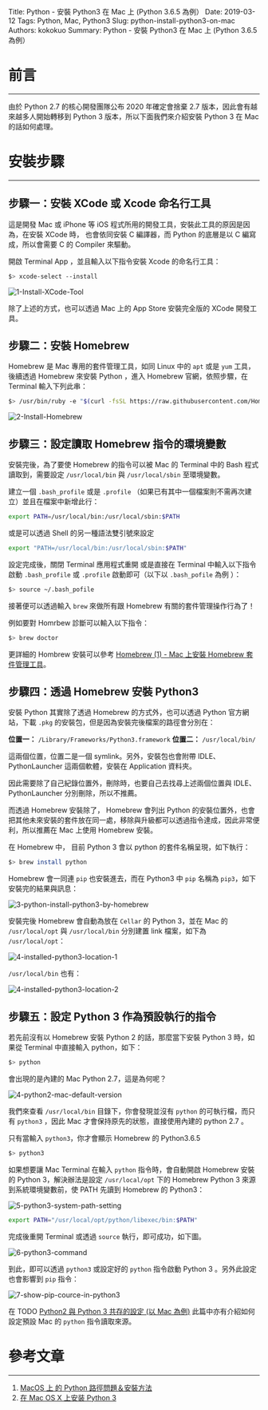Title: Python - 安裝 Python3 在 Mac 上 (Python 3.6.5 為例）
Date: 2019-03-12
Tags: Python, Mac, Python3
Slug: python-install-python3-on-mac
Authors: kokokuo
Summary: Python - 安裝 Python3 在 Mac 上 (Python 3.6.5 為例）


# 前言
---
由於 Python 2.7 的核心開發團隊公布 2020 年確定會捨棄 2.7 版本，因此會有越來越多人開始轉移到 Python 3 版本，所以下面我們來介紹安裝 Python 3 在 Mac 的話如何處理。

# 安裝步驟
---

## 步驟一：安裝 XCode 或 Xcode 命名行工具
這是開發 Mac 或 iPhone 等 iOS 程式所用的開發工具，安裝此工具的原因是因為，在安裝 XCode 時， 也會依同安裝 C 編譯器，而 Python 的底層是以 C 編寫成，所以會需要 C 的 Compiler 來驅動。

開啟 Terminal App ，並且輸入以下指令安裝 Xcode 的命名行工具：

```bash
$> xcode-select --install
```

![1-Install-XCode-Tool](../images/20190312-python-install-python3-on-mac/1-Install-XCode-Tool.png)

除了上述的方式，也可以透過 Mac 上的 App Store 安裝完全版的 XCode 開發工具。

## 步驟二：安裝 Homebrew 
Homebrew 是 Mac 專用的套件管理工具，如同 Linux 中的 `apt` 或是 `yum` 工具，後續透過 Homebrew 來安裝 Python ，進入 Homebrew 官網，依照步驟，在 Terminal 輸入下列此串：

```bash
$> /usr/bin/ruby -e "$(curl -fsSL https://raw.githubusercontent.com/Homebrew/install/master/install)"
```

![2-Install-Homebrew](../images/20190312-python-install-python3-on-mac/2-Install-Homebrew.png)

## 步驟三：設定讀取 Homebrew 指令的環境變數

安裝完後，為了要使 Homebrew 的指令可以被 Mac 的 Terminal 中的 Bash 程式讀取到，需要設定 `/usr/local/bin` 與 `/usr/local/sbin` 至環境變數。

建立一個 `.bash_profile` 或是 `.profile` （如果已有其中一個檔案則不需再次建立）並且在檔案中新增此行：

```bash
export PATH=/usr/local/bin:/usr/local/sbin:$PATH
```

或是可以透過 Shell 的另一種語法雙引號來設定

```bash
export "PATH=/usr/local/bin:/usr/local/sbin:$PATH"
```

設定完成後，關閉 Terminal 應用程式重開 或是直接在 Terminal 中輸入以下指令啟動 `.bash_profile` 或 `.profile` 啟動即可（以下以 `.bash_pofile` 為例 ）：

```bash
$> source ~/.bash_pofile
```

接著便可以透過輸入 `brew` 來做所有跟 Homebrew 有關的套件管理操作行為了！ 

例如要對 Homrbew 診斷可以輸入以下指令：

```bash
$> brew doctor
```

更詳細的 Hombrew 安裝可以參考 [Homebrew (1) - Mac 上安裝 Homebrew 套件管理工具]({filename}/posts/20190306-mac-install-homebrew.md)。

## 步驟四：透過 Homebrew 安裝 Python3
安裝 Python 其實除了透過 Homebrew 的方式外，也可以透過 Python 官方網站，下載 `.pkg` 的安裝包，但是因為安裝完後檔案的路徑會分別在：

**位置一：** `/Library/Frameworks/Python3.framework`
**位置二：** `/usr/local/bin/`

這兩個位置，位置二是一個 symlink。另外，安裝包也會附帶 IDLE、PythonLauncher 這兩個軟體，安裝在 Application 資料夾。

因此需要除了自己紀錄位置外，刪除時，也要自己去找尋上述兩個位置與 IDLE、PythonLauncher 分別刪除，所以不推薦。

而透過 Homebrew 安裝除了， Homebrew 會列出 Python 的安裝位置外，也會把其他未來安裝的套件放在同一處，移除與升級都可以透過指令達成，因此非常便利，所以推薦在 Mac 上使用 Homebrew 安裝。

在 Homebrew 中， 目前 Python 3 會以 python 的套件名稱呈現，如下執行：

```bash
$> brew install python
```

Homebrew 會一同連 `pip` 也安裝進去，而在 Python3 中 `pip` 名稱為 `pip3`，如下安裝完的結果與訊息：

![3-python-install-python3-by-homebrew](../images/20190312-python-install-python3-on-mac/3-python-install-python3-by-homebrew.png)

安裝完後 Homebrew 會自動為放在 `Cellar` 的 Python 3，並在 Mac 的 `/usr/local/opt` 與 `/usr/local/bin` 分別建置 link 檔案，如下為 `/usr/local/opt`：

![4-installed-python3-location-1](../images/20190312-python-install-python3-on-mac/4-installed-python3-location-1.png)

`/usr/local/bin` 也有：

![4-installed-python3-location-2](../images/20190312-python-install-python3-on-mac/4-installed-python3-location-2.png)

## 步驟五：設定 Python 3 作為預設執行的指令
若先前沒有以 Homebrew 安裝 Python 2 的話，那麼當下安裝 Python 3 時，如果從 Terminal 中直接輸入 python，如下：

```bash
$> python 
```

會出現的是內建的 Mac Python 2.7，這是為何呢？

![4-python2-mac-default-version](../images/20190312-python-install-python3-on-mac/4-python2-mac-default-version.png)

我們來查看 `/usr/local/bin` 目錄下，你會發現並沒有 `python` 的可執行檔，而只有 `python3` ，因此 Mac 才會保持原先的狀態，直接使用內建的 python 2.7 。

只有當輸入 `python3`，你才會顯示 Homebrew 的 Python3.6.5

```bash
$> python3
```

如果想要讓 Mac Terminal 在輸入 `python` 指令時，會自動開啟 Homebrew 安裝的 Python 3，解決辦法是設定 `/usr/local/opt` 下的 Homebrew Python 3 來源到系統環境變數前，使 PATH 先讀到 Homebrew 的 Python3：

![5-python3-system-path-setting](../images/20190312-python-install-python3-on-mac/5-python3-system-path-setting.png)

```bash
export PATH="/usr/local/opt/python/libexec/bin:$PATH"
```

完成後重開 Terminal 或透過 `source` 執行，即可成功，如下圖。

![6-python3-command](../images/20190312-python-install-python3-on-mac/6-python3-command.png)

到此，即可以透過 `python3` 或設定好的 `python` 指令啟動 Python 3 。另外此設定也會影響到 `pip` 指令：


![7-show-pip-cource-in-python3](../images/20190312-python-install-python3-on-mac/7-show-pip-cource-in-python3.png)

在 TODO [Python2 與 Python 3 共存的設定 (以 Mac 為例)]() 此篇中亦有介紹如何設定預設 Mac 的 `python` 指令讀取來源。


# 參考文章
---
1. [MacOS 上 的 Python 路徑問題＆安裝方法](https://medium.com/denix-daily/macos%E4%B8%8A%E7%9A%84python%E8%B7%AF%E5%BE%91%E5%95%8F%E9%A1%8C-%E5%AE%89%E8%A3%9D%E6%96%B9%E6%B3%95-a10c01cc42a)
2. [在 Mac OS X 上安装 Python 3](http://pythonguidecn.readthedocs.io/zh/latest/starting/install3/osx.html)
